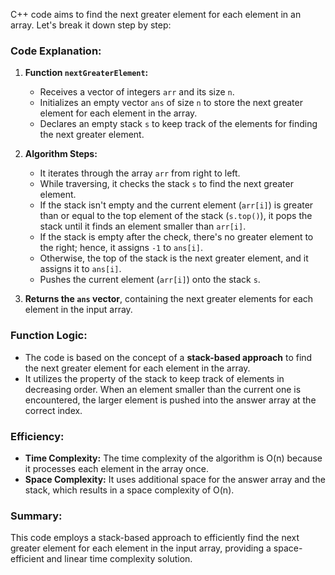 C++ code aims to find the next greater element for each element in an array. Let's break it down step by step:

### Code Explanation:

1. **Function `nextGreaterElement`:**
   - Receives a vector of integers `arr` and its size `n`.
   - Initializes an empty vector `ans` of size `n` to store the next greater element for each element in the array.
   - Declares an empty stack `s` to keep track of the elements for finding the next greater element.

2. **Algorithm Steps:**
   - It iterates through the array `arr` from right to left.
   - While traversing, it checks the stack `s` to find the next greater element.
   - If the stack isn't empty and the current element (`arr[i]`) is greater than or equal to the top element of the stack (`s.top()`), it pops the stack until it finds an element smaller than `arr[i]`.
   - If the stack is empty after the check, there's no greater element to the right; hence, it assigns `-1` to `ans[i]`.
   - Otherwise, the top of the stack is the next greater element, and it assigns it to `ans[i]`.
   - Pushes the current element (`arr[i]`) onto the stack `s`.

3. **Returns the `ans` vector**, containing the next greater elements for each element in the input array.

### Function Logic:

- The code is based on the concept of a **stack-based approach** to find the next greater element for each element in the array.
- It utilizes the property of the stack to keep track of elements in decreasing order. When an element smaller than the current one is encountered, the larger element is pushed into the answer array at the correct index.

### Efficiency:

- **Time Complexity:** The time complexity of the algorithm is O(n) because it processes each element in the array once.
- **Space Complexity:** It uses additional space for the answer array and the stack, which results in a space complexity of O(n).

### Summary:

This code employs a stack-based approach to efficiently find the next greater element for each element in the input array, providing a space-efficient and linear time complexity solution.



